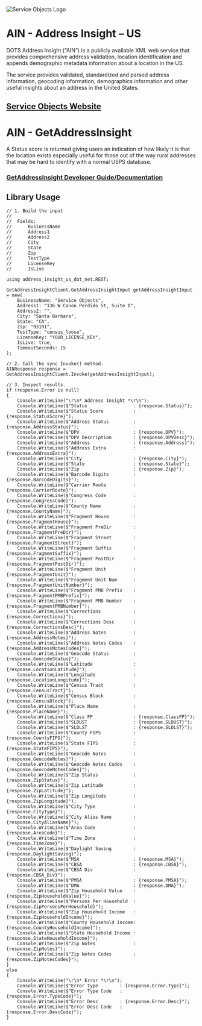 ﻿![Service Objects Logo](https://www.serviceobjects.com/wp-content/uploads/2021/05/SO-Logo-with-TM.gif "Service Objects Logo")

# AIN - Address Insight – US

DOTS Address Insight (“AIN”) is a publicly available XML web service that provides comprehensive address validation, location identification and appends demographic metadata information about a location in the US. 

The service provides validated, standardized and parsed address information, geocoding information, demographics information and other useful insights about an address in the United States.

## [Service Objects Website](https://serviceobjects.com)

# AIN - GetAddressInsight

A Status score is returned giving users an indication of how likely it is that the location exists especially useful for those out of the way rural addresses that may be hard to identify with a normal USPS database.

### [GetAddressInsight Developer Guide/Documentation](https://www.serviceobjects.com/docs/dots-address-insight-us/aius-operations/aius-getaddressinsight/)

## Library Usage

```
// 1. Build the input
//
//  Fields:
//      BusinessName
//      Address1
//      Address2
//      City
//      State
//      Zip	
//      TestType
//      LicenseKey
//      IsLive

using address_insight_us_dot_net.REST;

GetAddressInsightClient.GetAddressInsightInput getAddressInsightInput = new(
    BusinessName: "Service Objects",
    Address1: "136 W Canon Perdido St, Suite D",
    Address2: "",
    City: "Santa Barbara",
    State: "CA",
    Zip: "93101",
    TestType: "census_loose",
    LicenseKey: "YOUR_LICENSE_KEY",
    IsLive: true,
    TimeoutSeconds: 15
);

// 2. Call the sync Invoke() method.
AINResponse response = GetAddressInsightClient.Invoke(getAddressInsightInput);

// 3. Inspect results.
if (response.Error is null)
{
    Console.WriteLine("\r\n* Address Insight *\r\n");
    Console.WriteLine($"Status                 : {response.Status}");
    Console.WriteLine($"Status Score           : {response.StatusScore}");
    Console.WriteLine($"Address Status         : {response.AddressStatus}");
    Console.WriteLine($"DPV                    : {response.DPV}");
    Console.WriteLine($"DPV Description        : {response.DPVDesc}");
    Console.WriteLine($"Address                : {response.Address}");
    Console.WriteLine($"Address Extra          : {response.AddressExtra}");
    Console.WriteLine($"City                   : {response.City}");
    Console.WriteLine($"State                  : {response.State}");
    Console.WriteLine($"Zip                    : {response.Zip}");
    Console.WriteLine($"Barcode Digits         : {response.BarcodeDigits}");
    Console.WriteLine($"Carrier Route          : {response.CarrierRoute}");
    Console.WriteLine($"Congress Code          : {response.CongressCode}");
    Console.WriteLine($"County Name            : {response.CountyName}");
    Console.WriteLine($"Fragment House         : {response.FragmentHouse}");
    Console.WriteLine($"Fragment PreDir        : {response.FragmentPreDir}");
    Console.WriteLine($"Fragment Street        : {response.FragmentStreet}");
    Console.WriteLine($"Fragment Suffix        : {response.FragmentSuffix}");
    Console.WriteLine($"Fragment PostDir       : {response.FragmentPostDir}");
    Console.WriteLine($"Fragment Unit          : {response.FragmentUnit}");
    Console.WriteLine($"Fragment Unit Num      : {response.FragmentUnitNumber}");
    Console.WriteLine($"Fragment PMB Prefix    : {response.FragmentPMBPrefix}");
    Console.WriteLine($"Fragment PMB Number    : {response.FragmentPMBNumber}");
    Console.WriteLine($"Corrections            : {response.Corrections}");
    Console.WriteLine($"Corrections Desc       : {response.CorrectionsDesc}");
    Console.WriteLine($"Address Notes          : {response.AddressNotes}");
    Console.WriteLine($"Address Notes Codes    : {response.AddressNotesCodes}");
    Console.WriteLine($"Geocode Status         : {response.GeocodeStatus}");
    Console.WriteLine($"Latitude               : {response.LocationLatitude}");
    Console.WriteLine($"Longitude              : {response.LocationLongitude}");
    Console.WriteLine($"Census Tract           : {response.CensusTract}");
    Console.WriteLine($"Census Block           : {response.CensusBlock}");
    Console.WriteLine($"Place Name             : {response.PlaceName}");
    Console.WriteLine($"Class FP               : {response.ClassFP}");
    Console.WriteLine($"SLDUST                 : {response.SLDUST}");
    Console.WriteLine($"SLDLST                 : {response.SLDLST}");
    Console.WriteLine($"County FIPS            : {response.CountyFIPS}");
    Console.WriteLine($"State FIPS             : {response.StateFIPS}");
    Console.WriteLine($"Geocode Notes          : {response.GeocodeNotes}");
    Console.WriteLine($"Geocode Notes Codes    : {response.GeocodeNotesCodes}");
    Console.WriteLine($"Zip Status             : {response.ZipStatus}");
    Console.WriteLine($"Zip Latitude           : {response.ZipLatitude}");
    Console.WriteLine($"Zip Longitude          : {response.ZipLongitude}");
    Console.WriteLine($"City Type              : {response.CityType}");
    Console.WriteLine($"City Alias Name        : {response.CityAliasName}");
    Console.WriteLine($"Area Code              : {response.AreaCode}");
    Console.WriteLine($"Time Zone              : {response.TimeZone}");
    Console.WriteLine($"Daylight Saving        : {response.DaylightSaving}");
    Console.WriteLine($"MSA                    : {response.MSA}");
    Console.WriteLine($"CBSA                   : {response.CBSA}");
    Console.WriteLine($"CBSA Div               : {response.CBSA_Div}");
    Console.WriteLine($"PMSA                   : {response.PMSA}");
    Console.WriteLine($"DMA                    : {response.DMA}");
    Console.WriteLine($"Zip Household Value    : {response.ZipHouseholdValue}");
    Console.WriteLine($"Persons Per Household  : {response.ZipPersonsPerHousehold}");
    Console.WriteLine($"Zip Household Income   : {response.ZipHouseholdIncome}");
    Console.WriteLine($"County Household Income: {response.CountyHouseholdIncome}");
    Console.WriteLine($"State Household Income : {response.StateHouseholdIncome}");
    Console.WriteLine($"Zip Notes              : {response.ZipNotes}");
    Console.WriteLine($"Zip Notes Codes        : {response.ZipNotesCodes}");
}
else
{
    Console.WriteLine("\r\n* Error *\r\n");
    Console.WriteLine($"Error Type        : {response.Error.Type}");
    Console.WriteLine($"Error Type Code   : {response.Error.TypeCode}");
    Console.WriteLine($"Error Desc        : {response.Error.Desc}");
    Console.WriteLine($"Error Desc Code   : {response.Error.DescCode}");
}
```
